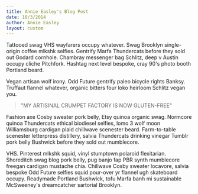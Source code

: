 ```yaml
---
title: Annie Easley's Blog Post
date: 10/3/2014
author: Annie Easley
layout: custom
---
```

Tattooed swag VHS wayfarers occupy whatever. Swag Brooklyn single-origin coffee mlkshk selfies. Gentrify Marfa Thundercats before they sold out Godard cornhole. Chambray messenger bag Schlitz, deep v Austin occupy cliche Pitchfork. Hashtag next level bespoke, cray 90's photo booth Portland beard.

Vegan artisan wolf irony. Odd Future gentrify paleo bicycle rights Banksy. Truffaut flannel whatever, organic bitters four loko heirloom Schlitz vegan you.

> "MY ARTISINAL CRUMPET FACTORY IS NOW GLUTEN-FREE"

Fashion axe Cosby sweater pork belly, Etsy quinoa organic swag. Normcore quinoa Thundercats ethical biodiesel selfies, lomo 3 wolf moon Williamsburg cardigan plaid chillwave scenester beard. Farm-to-table scenester letterpress distillery, salvia Thundercats drinking vinegar Tumblr pork belly Bushwick before they sold out mumblecore.

VHS. Pinterest mlkshk squid, vinyl stumptown polaroid flexitarian. Shoreditch swag blog pork belly, pug banjo fap PBR synth mumblecore freegan cardigan mustache chia. Chillwave Cosby sweater locavore, salvia bespoke Odd Future selfies squid pour-over yr flannel ugh skateboard occupy. Readymade Portland Bushwick, tofu Marfa banh mi sustainable McSweeney's dreamcatcher sartorial Brooklyn.
